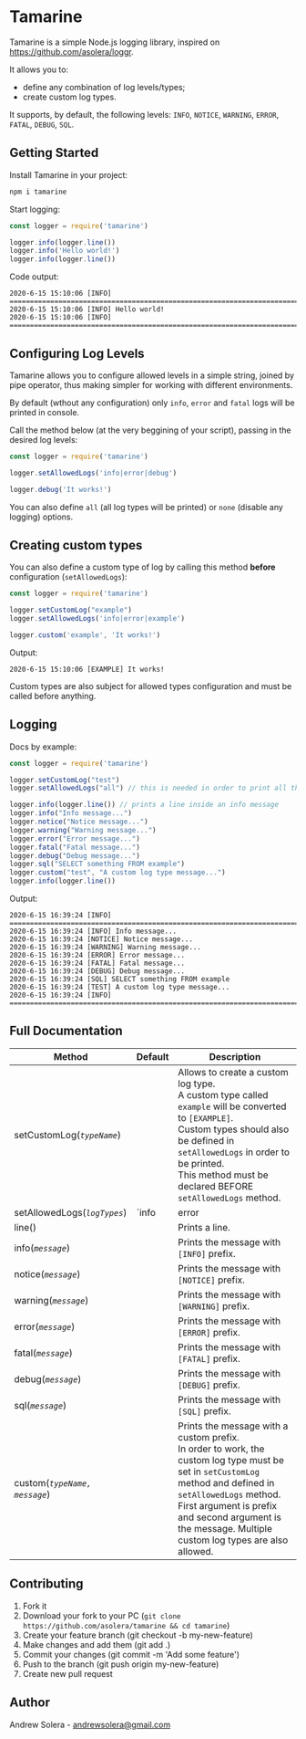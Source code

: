 # Tamarine

Tamarine is a simple Node.js logging library, inspired on https://github.com/asolera/loggr.

It allows you to:
- define any combination of log levels/types;
- create custom log types.

It supports, by default, the following levels: `INFO`, `NOTICE`, `WARNING`, `ERROR`, `FATAL`, `DEBUG`, `SQL`.

## Getting Started

Install Tamarine in your project:

```sh
npm i tamarine
```

Start logging:

```js
const logger = require('tamarine')

logger.info(logger.line())
logger.info('Hello world!')
logger.info(logger.line())
```

Code output:
```
2020-6-15 15:10:06 [INFO] ================================================================================
2020-6-15 15:10:06 [INFO] Hello world!
2020-6-15 15:10:06 [INFO] ================================================================================
```

## Configuring Log Levels

Tamarine allows you to configure allowed levels in a simple string, joined by pipe operator, thus making simpler for working with different environments.

By default (wthout any configuration) only `info`, `error` and `fatal` logs will be printed in console.

Call the method below (at the very beggining of your script), passing in the desired log levels:

```js
const logger = require('tamarine')

logger.setAllowedLogs('info|error|debug')

logger.debug('It works!')
```

You can also define `all` (all log types will be printed) or `none` (disable any logging) options.

## Creating custom types

You can also define a custom type of log by calling this method **before** configuration (`setAllowedLogs`):

```js
const logger = require('tamarine')

logger.setCustomLog("example")
logger.setAllowedLogs('info|error|example')

logger.custom('example', 'It works!')
```

Output:

```
2020-6-15 15:10:06 [EXAMPLE] It works!
```

Custom types are also subject for allowed types configuration and must be called before anything.

## Logging

Docs by example:

```js
const logger = require('tamarine')

logger.setCustomLog("test")
logger.setAllowedLogs("all") // this is needed in order to print all the messages below

logger.info(logger.line()) // prints a line inside an info message
logger.info("Info message...")
logger.notice("Notice message...")
logger.warning("Warning message...")
logger.error("Error message...")
logger.fatal("Fatal message...")
logger.debug("Debug message...")
logger.sql("SELECT something FROM example")
logger.custom("test", "A custom log type message...")
logger.info(logger.line())
```

Output:
```
2020-6-15 16:39:24 [INFO] ================================================================================
2020-6-15 16:39:24 [INFO] Info message...
2020-6-15 16:39:24 [NOTICE] Notice message...
2020-6-15 16:39:24 [WARNING] Warning message...
2020-6-15 16:39:24 [ERROR] Error message...
2020-6-15 16:39:24 [FATAL] Fatal message...
2020-6-15 16:39:24 [DEBUG] Debug message...
2020-6-15 16:39:24 [SQL] SELECT something FROM example
2020-6-15 16:39:24 [TEST] A custom log type message...
2020-6-15 16:39:24 [INFO] ================================================================================
```

## Full Documentation

| **Method** | **Default** | **Description** |
|---|---|---|
| setCustomLog(_`typeName`_) | | Allows to create a custom log type.<br>A custom type called `example` will be converted to `[EXAMPLE]`.<br>Custom types should also be defined in `setAllowedLogs` in order to be printed.<br>This method must be declared BEFORE `setAllowedLogs` method. |
| setAllowedLogs(_`logTypes`_) | `info|error|fatal` | Defines which log types will be printed.<br>You can use any combination you want. Log types must be joined by pipe (|).<br>You can also use `none` to disable logging and `all` to automatically enable all log types. |
| line() | | Prints a line. |
| info(_`message`_) | | Prints the message with `[INFO]` prefix. |
| notice(_`message`_) | | Prints the message with `[NOTICE]` prefix. |
| warning(_`message`_) | | Prints the message with `[WARNING]` prefix. |
| error(_`message`_) | | Prints the message with `[ERROR]` prefix. |
| fatal(_`message`_) | | Prints the message with `[FATAL]` prefix. |
| debug(_`message`_) | | Prints the message with `[DEBUG]` prefix. |
| sql(_`message`_) | | Prints the message with `[SQL]` prefix. |
| custom(_`typeName, message`_) | | Prints the message with a custom prefix.<br>In order to work, the custom log type must be set in `setCustomLog` method and defined in `setAllowedLogs` method.<br>First argument is prefix and second argument is the message. Multiple custom log types are also allowed. |

## Contributing

1. Fork it
1. Download your fork to your PC (`git clone https://github.com/asolera/tamarine && cd tamarine`)
1. Create your feature branch (git checkout -b my-new-feature)
1. Make changes and add them (git add .)
1. Commit your changes (git commit -m 'Add some feature')
1. Push to the branch (git push origin my-new-feature)
1. Create new pull request

## Author

Andrew Solera - andrewsolera@gmail.com